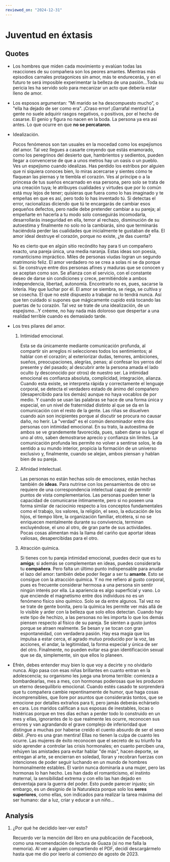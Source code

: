 ```yaml
---
reviewed_on: "2024-12-31"
---
```


# Juventud en éxtasis

## Quotes

- Los hombres que miden cada movimiento y evalúan todas las reacciones de su compañera son los peores amantes. Mientras más episodios carnales protagonices sin amor, más te endurecerás, y en el futuro te será imposible experimentar la belleza de una pasión...Toda su pericia les ha servido solo para mecanizar un acto que debería estar lleno de amor.

- Los esposos argumentan: "Mi marido se ha descompuesto mucho", o "ella ha dejado de ser como era". ¡Craso error! ¡Garrafal mentira! La gente no suele adquirir rasgos negativos, o positivos, por el hecho de casarse. El genio y figura no nacen en la boda. La persona ya era así antes. Lo que ocurre en que **no se percataron**.

- Idealización.

	Pocos fenómenos son tan usuales en la mocedad como los espejismos del amor. Tal vez llegues a casarte creyendo que estás enamorado, como los peregrinos del desierto que, hambrientos y sedientos, pueden llegar a convencerse de que a unos metros hay un oasis o un pueblo. Ves un espejismo cuando idealizas. Has perdido los estribos por alguien que ni siquiera conoces bien, lo miras acercarse y sientes cómo te flaquean las piernas y te tiembla el corazón. Ves al príncipe o a la princesa de tus sueños encarnado en esa persona, pero solo se trata de una creación tuya; le atribuyes cualidades y virtudes que por lo común está muy lejos de tener; quisieras que fuera como lo has imaginado y te empeñas en que es así, pero todo lo has inventado tú. Si detectas el error, racionalizas diciendo que tú te encargarás de cambiar esos pequeños defectos, pero nadie debe pretender cambiar a su pareja; al empeñarte en hacerla a tu modo solo conseguirás incomodarla, desarrollarás inseguridad en ella, temor al rechazo, disminución de su autoestima y finalmente no solo no la cambiarás, sino que terminarás haciéndola perder las cualidades que inicialmente te gustaban de ella. El amor ideal destruye el corazón, porque no existe, ¿te das cuenta?

	No es cierto que en algún sitio recóndito hay para ti un compañero exacto, una pareja única, una media naranja. Estas ideas son poesía, romanticismo impráctico. Miles de personas viudas logran un segundo matrimonio feliz. El amor verdadero no se crea a solas ni se da porque sí. Se construye entre dos personas afines y maduras que se conocen y se aceptan como son. Se afianza con el servicio, con el constante deseo de darse sin condiciones y crece, permitiéndole a ambos independencia, libertad, autonomía. Encontrarlo no es, pues, sacarse la lotería. Hay que luchar por él. El amor se siembra, se riega, se cultiva y se cosecha. El que no esté dispuesto a trabajar no lo tendrá nunca. Así que ten cuidado si supones que mágicamente cupido está tocando las puertas de tu corazón. Tal vez se trate de una idealización, de un espejismo...Y créeme, no hay nada más doloroso que despertar a una realidad terrible cuando es demasiado tarde.

- Los tres pilares del amor.

	1. Intimidad emocional.

		Esta se da únicamente mediante comunicación profunda, al compartir sin arreglos ni selecciones todos los sentimientos; al hablar con el corazón; al exteriorizar dudas, temores, ambiciones, sueños, preocupaciones, alegrías, penas; al confesar los yerros del presente y del pasado; al descubrir ante la persona amada el lado oculto (y desconocido por otros) de nuestro ser. La intimidad emocional es confianza absoluta, complicidad, integración, alianza. Cuando esta existe, se interpreta rápida y correctamente el lenguaje corporal, se detecta el verdadero estado de ánimo del compañero (desapercibido para los demás) aunque no haya vocablos de por medio. Y cuando se usan las palabras se hace de una forma única y especial, en un nivel de fraternidad distinto al que se da en la comunicación con el resto de la gente. Las riñas se disuelven cuando aún son incipientes porque al discutir se procura no causar daño, no herir. La "verdad" es el común denominador entre dos personas con intimidad emocional. En su trato, la autoestima de ambos se ve grandemente favorecida, pues, saben darse su lugar el uno al otro, saben demostrarse aprecio y confianza sin límites. La comunicación profunda les permite no volver a sentirse solos, le da sentido a su mundo interior, propicia la formación de un universo exclusivo y, finalmente, cuando se alejan, ambos piensan y hablan bien de su pareja.

	2. Afinidad intelectual.

		Las personas no están hechas solo de emociones, están hechas también de **ideas**. Para nutrirse con los pensamientos de otro se requiere de una correspondencia intelectual capaz de permitir puntos de vista complementarios. Las personas pueden tener la capacidad de comunicarse íntimamente, pero si no poseen una forma similar de raciocinio respecto a los conceptos fundamentales como el trabajo, los valores, la religión, el sexo, la educación de los hijos, el tiempo libre, la organización familiar, etcétera, si no se enriquecen mentalmente durante su convivencia, terminan excluyéndose, el uno al otro, de gran parte de sus actividades. Pocas cosas alimentan más la llama del cariño que aportar ideas valiosas, desapercibidas para el otro.

	3. Atracción química.

		Si tienes con tu pareja intimidad emocional, puedes decir que es tu **amiga**; si además se complementan en ideas, puedes considerarla tu **compañera**. Pero falta un último punto indispensable para anudar el lazo del amor: también debe poder llegar a ser tu **amante**. Esto se consigue con la atracción química. Y no me refiero al gusto corporal, pues es frecuente considerar hermosa a una persona sin sentir ningún interés por ella. La apariencia es algo superficial y vano. Lo que enciende el magnetismo entre dos individuos no es un fenómeno físico sino químico. Solo se da entre algunos. Tal vez no se trate de gente bonita, pero la química les permite ver más allá de lo visible y arder con la belleza que solo ellos detectan. Cuando hay este tipo de hechizo, a las personas no les importa lo que los demás piensen respecto al físico de su pareja. Se sienten a gusto juntos porque se atraen realmente. Se besan y se tocan con gran espontaneidad, con verdadera pasión. Hay esa magia que los impulsa a estar cerca, el agrado mutuo producido por la voz, las acciones, el andar, la legitimidad, la forma especial y única de ser del otro. Finalmente, no pueden evitar esa gran identificación sexual que se da, simplemente, sin que ellos lo planeen.

- Efrén, debes entender muy bien lo que voy a decirte y no olvidarlo nunca. Algo pasa con esas niñas brillantes en cuanto entran en la adolescencia; su organismo les juega una broma terrible: comienza a bombardearlas, mes a mes, con hormonas poderosas que les producen un eterno desequilibrio emocional. Cuando estés casado te sorprenderá que tu compañera cambie repentinamente de humor, que haga cosas incomprensibles, que llore por asuntos que considerarás tontos, que se emocione por detalles extraños para ti, pero jamás deberás echárselo en cara. Los maridos califican a sus esposas de inestables, locas o histéricas porque en tres días echan a perder todo lo construido en un mes y ellas, ignorantes de lo que realmente les ocurre, reconocen sus errores y van agrandando el grave complejo de inferioridad que distingue a muchas por haberse creído el cuento absurdo de ser el sexo débil. ¡Pero es una gran mentira! Ellas no tienen la culpa de cuanto les ocurre. Las mujeres de éxito reconocen que el secreto de su triunfo ha sido aprender a controlar las crisis hormonales; en cuanto perciben una, rehúyen las amistades para evitar hablar "de más", hacen deporte, se entregan al arte, se encierran en soledad, lloran y recobran fuerzas con intenciones de poder seguir luchando en un mundo de hombres hormonalmente estables. El varón nunca dominaría a una mujer, pero las hormonas lo han hecho. Les han dado el romanticismo, el instinto maternal, la sensibilidad extrema y con ello las han dejado en desventaja para la guerra del poder. Esto puede parecer injusto; sin embargo, es un designio de la Naturaleza porque solo los **seres superiores**, como ellas, son indicados para realizar la tarea máxima del ser humano: dar a luz, criar y educar a un niño...

## Analysis

1. ¿Por qué he decidido leer-ver esto?

	Recuerdo ver la mención del libro en una publicación de Facebook, como una recomendación de lectura de Guaza (si no me falla la memoria). Al ver a alguien compartiendo el PDF, decidí descargármelo hasta que me dio por leerlo al comienzo de agosto de 2023.
